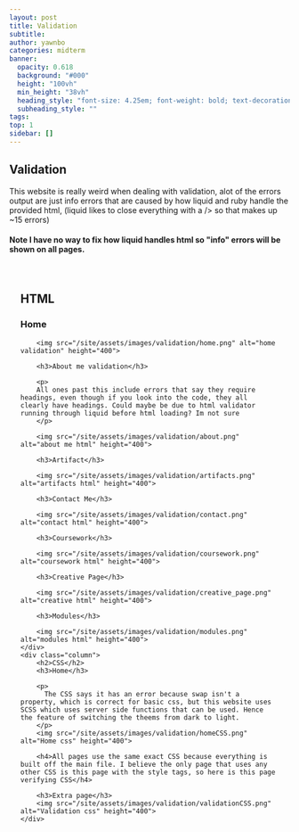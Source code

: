 ```yaml
---
layout: post
title: Validation
subtitle:
author: yawnbo
categories: midterm
banner:
  opacity: 0.618
  background: "#000"
  height: "100vh"
  min_height: "38vh"
  heading_style: "font-size: 4.25em; font-weight: bold; text-decoration: underline"
  subheading_style: ""
tags: 
top: 1
sidebar: []
---
```

<style>
    .container {
        display: flex;
    }

    .column {
        flex: 1;
        padding: 20px;
    }

    .column img {
        max-width: 100%;
        height: auto;
    }
</style>
<h2>Validation</h2>
<p>
    This website is really weird when dealing with validation, alot of the errors output are just info errors that are caused by how liquid and ruby handle the provided html, (liquid likes to close everything with a /> so that makes up ~15 errors)

<h4>
  Note I have no way to fix how liquid handles html so "info" errors will be shown on all pages.
</h4>

<div class="container">
    <div class="column">
        <h2>HTML</h2>
        <h3>Home</h3>

        <img src="/site/assets/images/validation/home.png" alt="home validation" height="400">

        <h3>About me validation</h3>

        <p>
        All ones past this include errors that say they require headings, even though if you look into the code, they all clearly have headings. Could maybe be due to html validator running through liquid before html loading? Im not sure
        </p>

        <img src="/site/assets/images/validation/about.png" alt="about me html" height="400">

        <h3>Artifact</h3>

        <img src="/site/assets/images/validation/artifacts.png" alt="artifacts html" height="400">

        <h3>Contact Me</h3>

        <img src="/site/assets/images/validation/contact.png" alt="contact html" height="400">

        <h3>Coursework</h3>

        <img src="/site/assets/images/validation/coursework.png" alt="coursework html" height="400">

        <h3>Creative Page</h3>

        <img src="/site/assets/images/validation/creative_page.png" alt="creative html" height="400">

        <h3>Modules</h3>

        <img src="/site/assets/images/validation/modules.png" alt="modules html" height="400">
    </div>
    <div class="column">
        <h2>CSS</h2>
        <h3>Home</h3>

        <p>
          The CSS says it has an error because swap isn't a property, which is correct for basic css, but this website uses SCSS which uses server side functions that can be used. Hence the feature of switching the theems from dark to light. 
        </p>
        <img src="/site/assets/images/validation/homeCSS.png" alt="Home css" height="400">

        <h4>All pages use the same exact CSS because everything is built off the main file. I believe the only page that uses any other CSS is this page with the style tags, so here is this page verifying CSS</h4>

        <h3>Extra page</h3>
        <img src="/site/assets/images/validation/validationCSS.png" alt="Validation css" height="400">
    </div>
</div>


